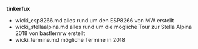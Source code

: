 **tinkerfux** 

* wicki_esp8266.md alles rund um den ESP8266 von MW erstellt
* wicki_stellaalpina.md alles rund um die mögliche Tour zur Stella Alpina 2018 von bastlernrw erstellt
* wicki_termine.md mögliche Termine in 2018
